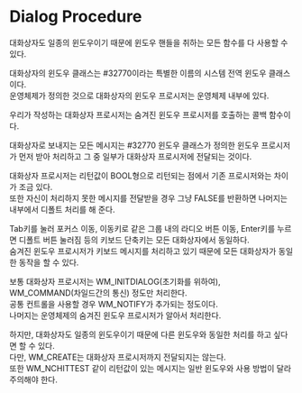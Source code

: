 # Dialog Procedure
  
대화상자도 일종의 윈도우이기 때문에 윈도우 핸들을 취하는 모든 함수를 다 사용할 수 있다.  
  
대화상자의 윈도우 클래스는 #32770이라는 특별한 이름의 시스템 전역 윈도우 클래스이다.  
운영체제가 정의한 것으로 대화상자의 윈도우 프로시저는 운영체제 내부에 있다.  
  
우리가 작성하는 대화상자 프로시저는 숨겨진 윈도우 프로시저를 호출하는 콜백 함수이다.  
  
대화상자로 보내지는 모든 메시지는 #32770 윈도우 클래스가 정의한 윈도우 프로시저가 먼저 받아 처리하고 그 중 일부가 대화상자 프로시저에 전달되는 것이다.  
  
대화상자 프로시저는 리턴값이 BOOL형으로 리턴되는 점에서 기존 프로시저와는 차이가 조금 있다.  
또한 자신이 처리하지 못한 메시지를 전달받을 경우 그냥 FALSE를 반환하면 나머지는 내부에서 디폴트 처리를 해 준다.  
  
Tab키를 눌러 포커스 이동, 이동키로 같은 그룹 내의 라디오 버튼 이동, Enter키를 누르면 디폴트 버튼 눌러짐 등의 키보드 단축키는 모든 대화상자에서 동일하다.  
숨겨진 윈도우 프로시저가 키보드 메시지를 처리하고 있기 때문에 모든 대화상자가 동일한 동작을 할 수 있다.  
  
보통 대화상자 프로시저는 WM_INITDIALOG(초기화를 위하여), WM_COMMAND(차일드간의 통신) 정도만 처리한다.  
공통 컨트롤을 사용할 경우 WM_NOTIFY가 추가되는 정도이다.  
나머지는 운영체제의 숨겨진 윈도우 프로시저가 알아서 처리한다.  
  
하지만, 대화상자도 일종의 윈도우이기 때문에 다른 윈도우와 동일한 처리를 하고 싶다면 할 수 있다.  
다만, WM_CREATE는 대화상자 프로시저까지 전달되지는 않는다.  
또한 WM_NCHITTEST 같이 리턴값이 있는 메시지는 일반 윈도우와 사용 방법이 달라 주의해야 한다.
